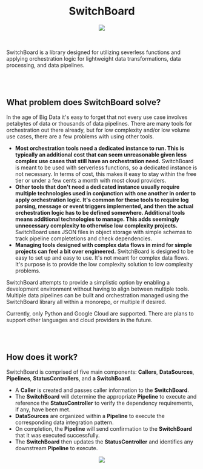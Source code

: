 <h1 align="center">SwitchBoard</h1>

<div align="center">
  <img src="https://github.com/osteensco/SwitchBoard/assets/86266589/e480f7f1-b9e1-47d9-a305-f1fbac124c9c"><br>
</div>

<br>
<br>

SwitchBoard is a library designed for utilizing severless functions and applying orchestration logic for lightweight data transformations, data processing, and data pipelines.

<br>
<br>


## What problem does SwitchBoard solve?
  
In the age of Big Data it's easy to forget that not every use case involves petabytes of data or thousands of data pipelines.
There are many tools for orchestration out there already, but for low complexity and/or low volume use cases, there are a few problems with using other tools.
<br>
  
* **Most orchestration tools need a dedicated instance to run. This is typically an additional cost that can seem unreasonable given less complex use cases that still have an orchestration need.** SwitchBoard is meant to be used with serverless functions, so a dedicated instance is not necessary. In terms of cost, this makes it easy to stay within the free tier or under a few cents a month with most cloud providers.
* **Other tools that don't need a dedicated instance usually require multiple technologies used in conjunction with one another in order to apply orchestration logic. It's common for these tools to require log parsing, message or event triggers implemented, and then the actual orchestration logic has to be defined somewhere. Additional tools means additional technologies to manage. This adds seemingly unnecessary complexity to otherwise low complexity projects.** SwitchBoard uses JSON files in object storage with simple schemas to track pipeline completetions and check dependencies. 
* **Managing tools designed with complex data flows in mind for simple projects can feel a bit over engineered.** SwitchBoard is designed to be easy to set up and easy to use. It's not meant for complex data flows. It's purpose is to provide the low complexity solution to low complexity problems.
  
SwitchBoard attempts to provide a simplistic option by enabling a development environment without having to align between multiple tools.  
Multiple data pipelines can be built and orchestration managed using the SwitchBoard library all within a monorepo, or multiple if desired.  
  
Currently, only Python and Google Cloud are supported. There are plans to support other languages and cloud providers in the future.  

<br>
<br>

## How does it work?
  
SwitchBoard is comprised of five main components: **Callers**, **DataSources**, **Pipelines**, **StatusControllers**, and **a SwitchBoard**.  
  
* A **Caller** is created and passes caller information to the **SwitchBoard**.  
* The **SwitchBoard** will determine the appropriate **Pipeline** to execute and reference the **StatusController** to verify the dependency requirements, if any, have been met.  
* **DataSources** are organized within a **Pipeline** to execute the corresponding data integration pattern.  
* On completion, the **Pipeline** will send confirmation to the **SwitchBoard** that it was executed successfully.  
* The **SwitchBoard** then updates the **StatusController** and identifies any downstream **Pipeline** to execute.  
  

<div align="center">
  <img src="https://github.com/osteensco/SwitchBoard/assets/86266589/8c15c91f-9f3c-4b23-be77-3317b5d5a918"><br>
</div>
